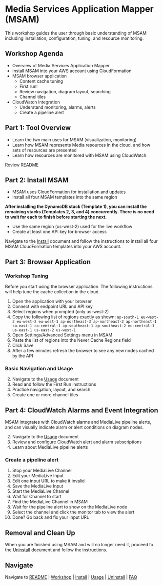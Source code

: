 # Media Services Application Mapper (MSAM)

This workshop guides the user through basic understanding of MSAM including installation, configuration, tuning, and resource monitoring.


## Workshop Agenda

* Overview of Media Services Application Mapper
* Install MSAM into your AWS account using CloudFormation
* MSAM browser application
	* Content cache tuning
	* First run!
	* Review navigation, diagram layout, searching
	* Channel tiles
* CloudWatch Integration
	* Understand monitoring, alarms, alerts
	* Create a pipeline alert


## Part 1: Tool Overview

* Learn the two main uses for MSAM (visualization, monitoring)
* Learn how MSAM represents Media resources in the cloud, and how sets of resources are presented
* Learn how resources are monitored with MSAM using CloudWatch

Review [README](README.md)

## Part 2: Install MSAM

* MSAM uses CloudFormation for installation and updates
* Install all four MSAM templates into the same region

**After installing the DynamoDB stack (Template 1), you can install the remaining stacks (Templates 2, 3, and 4) concurrently. There is no need to wait for each to finish before starting the next.**

* Use the same region (us-west-2) used for the live workflow
* Create at least one API key for browser access

Navigate to the [Install](INSTALL.md) document and follow the instructions to install all four MSAM CloudFormation templates into your AWS account.

## Part 3: Browser Application

### Workshop Tuning

Before you start using the browser application. The following instructions will help tune the cache collection in the cloud.

1. Open the application with your browser
2. Connect with endpoint URL and API key
1. Select regions when prompted (only us-west-2)
1. Copy the following list of regions exactly as shown: 
`ap-south-1 eu-west-3 eu-west-2 eu-west-1 ap-northeast-3 ap-northeast-2 ap-northeast-1 sa-east-1 ca-central-1 ap-southeast-1 ap-southeast-2 eu-central-1 us-east-1 us-east-2 us-west-1`
1. Open Settings/Advanced Settings menu in MSAM
1. Paste the list of regions into the Never Cache Regions field
1. Click Save
1. After a few minutes refresh the browser to see any new nodes cached by the API

### Basic Navigation and Usage

2. Navigate to the [Usage](USAGE.md) document
3. Read and follow the First Run instructions
3. Practice navigation, layout, and search
4. Create one or more channel tiles

## Part 4: CloudWatch Alarms and Event Integration

MSAM integrates with CloudWatch alarms and MediaLive pipeline alerts, and can visually indicate alarm or alert conditions on diagram nodes.

2. Navigate to the [Usage](USAGE.md) document
3. Review and configure CloudWatch alert and alarm subscriptions
4. Learn about MediaLive pipeline alerts

### Create a pipeline alert

1. Stop your MediaLive Channel
1. Edit your MediaLive Input
1. Edit one input URL to make it invalid
1. Save the MediaLive Input
1. Start the MediaLive Channel
1. Wait for Channel to start
1. Find the MediaLive Channel in MSAM
1. Wait for the pipeline alert to show on the MediaLive node
1. Select the channel and click the monitor tab to view the alert
1. Done? Go back and fix your input URL


## Removal and Clean Up

When you are finished using MSAM and will no longer need it, proceed to the [Uninstall](UNINSTALL.md) document and follow the instructions.

## Navigate

Navigate to [README](README.md) | [Workshop](WORKSHOP.md) | [Install](INSTALL.md) | [Usage](USAGE.md) | [Uninstall](UNINSTALL.md) | [FAQ](FAQ.md)
